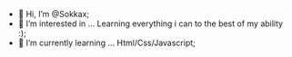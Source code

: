 - 👋 Hi, I’m @Sokkax;
- 👀 I’m interested in ... Learning everything i can to the best of my ability :);
- 🌱 I’m currently learning ... Html/Css/Javascript;

